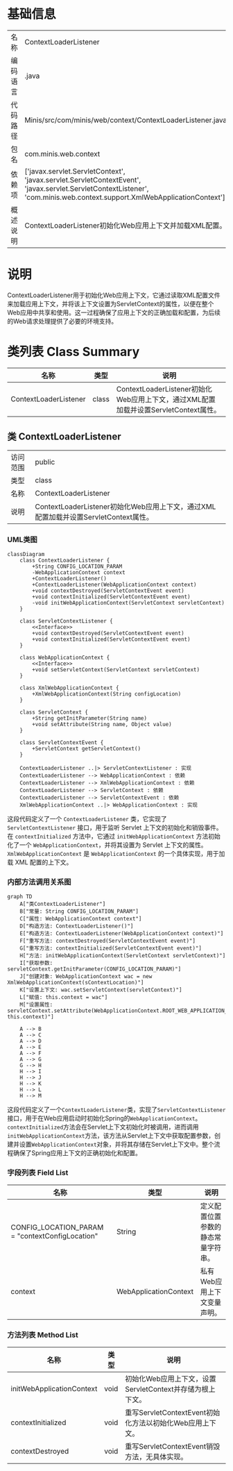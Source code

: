# 基础信息

|      |      |
|------|------|
| 名称 | ContextLoaderListener |
| 编码语言 | .java |
| 代码路径 | Minis/src/com/minis/web/context/ContextLoaderListener.java |
| 包名 | com.minis.web.context |
| 依赖项 | ['javax.servlet.ServletContext', 'javax.servlet.ServletContextEvent', 'javax.servlet.ServletContextListener', 'com.minis.web.context.support.XmlWebApplicationContext'] |
| 概述说明 | ContextLoaderListener初始化Web应用上下文并加载XML配置。 |

# 说明

ContextLoaderListener用于初始化Web应用上下文，它通过读取XML配置文件来加载应用上下文，并将该上下文设置为ServletContext的属性，以便在整个Web应用中共享和使用。这一过程确保了应用上下文的正确加载和配置，为后续的Web请求处理提供了必要的环境支持。

# 类列表 Class Summary

| 名称   | 类型  | 说明 |
|-------|------|-------------|
| ContextLoaderListener | class | ContextLoaderListener初始化Web应用上下文，通过XML配置加载并设置ServletContext属性。 |



## 类 ContextLoaderListener

|      |      |
|------|------|
| 访问范围 | public |
| 类型 | class |
| 名称 | ContextLoaderListener |
| 说明 | ContextLoaderListener初始化Web应用上下文，通过XML配置加载并设置ServletContext属性。 |


### UML类图

```mermaid
classDiagram
    class ContextLoaderListener {
        +String CONFIG_LOCATION_PARAM
        -WebApplicationContext context
        +ContextLoaderListener()
        +ContextLoaderListener(WebApplicationContext context)
        +void contextDestroyed(ServletContextEvent event)
        +void contextInitialized(ServletContextEvent event)
        -void initWebApplicationContext(ServletContext servletContext)
    }

    class ServletContextListener {
        <<Interface>>
        +void contextDestroyed(ServletContextEvent event)
        +void contextInitialized(ServletContextEvent event)
    }

    class WebApplicationContext {
        <<Interface>>
        +void setServletContext(ServletContext servletContext)
    }

    class XmlWebApplicationContext {
        +XmlWebApplicationContext(String configLocation)
    }

    class ServletContext {
        +String getInitParameter(String name)
        +void setAttribute(String name, Object value)
    }

    class ServletContextEvent {
        +ServletContext getServletContext()
    }

    ContextLoaderListener ..|> ServletContextListener : 实现
    ContextLoaderListener --> WebApplicationContext : 依赖
    ContextLoaderListener --> XmlWebApplicationContext : 依赖
    ContextLoaderListener --> ServletContext : 依赖
    ContextLoaderListener --> ServletContextEvent : 依赖
    XmlWebApplicationContext ..|> WebApplicationContext : 实现
```

这段代码定义了一个 `ContextLoaderListener` 类，它实现了 `ServletContextListener` 接口，用于监听 Servlet 上下文的初始化和销毁事件。在 `contextInitialized` 方法中，它通过 `initWebApplicationContext` 方法初始化了一个 `WebApplicationContext`，并将其设置为 Servlet 上下文的属性。`XmlWebApplicationContext` 是 `WebApplicationContext` 的一个具体实现，用于加载 XML 配置的上下文。


### 内部方法调用关系图

```mermaid
graph TD
    A["类ContextLoaderListener"]
    B["常量: String CONFIG_LOCATION_PARAM"]
    C["属性: WebApplicationContext context"]
    D["构造方法: ContextLoaderListener()"]
    E["构造方法: ContextLoaderListener(WebApplicationContext context)"]
    F["重写方法: contextDestroyed(ServletContextEvent event)"]
    G["重写方法: contextInitialized(ServletContextEvent event)"]
    H["方法: initWebApplicationContext(ServletContext servletContext)"]
    I["获取参数: servletContext.getInitParameter(CONFIG_LOCATION_PARAM)"]
    J["创建对象: WebApplicationContext wac = new XmlWebApplicationContext(sContextLocation)"]
    K["设置上下文: wac.setServletContext(servletContext)"]
    L["赋值: this.context = wac"]
    M["设置属性: servletContext.setAttribute(WebApplicationContext.ROOT_WEB_APPLICATION_CONTEXT_ATTRIBUTE, this.context)"]

    A --> B
    A --> C
    A --> D
    A --> E
    A --> F
    A --> G
    G --> H
    H --> I
    H --> J
    H --> K
    H --> L
    H --> M
```

这段代码定义了一个`ContextLoaderListener`类，实现了`ServletContextListener`接口，用于在Web应用启动时初始化Spring的`WebApplicationContext`。`contextInitialized`方法会在Servlet上下文初始化时被调用，进而调用`initWebApplicationContext`方法，该方法从Servlet上下文中获取配置参数，创建并设置`WebApplicationContext`对象，并将其存储在Servlet上下文中。整个流程确保了Spring应用上下文的正确初始化和配置。

### 字段列表 Field List

| 名称  | 类型  | 说明 |
|-------|-------|------|
| CONFIG_LOCATION_PARAM = "contextConfigLocation" | String | 定义配置位置参数的静态常量字符串。 |
| context | WebApplicationContext | 私有Web应用上下文变量声明。 |

### 方法列表 Method List

| 名称  | 类型  | 说明 |
|-------|-------|------|
| initWebApplicationContext | void | 初始化Web应用上下文，设置ServletContext并存储为根上下文。 |
| contextInitialized | void | 重写ServletContextEvent初始化方法以初始化Web应用上下文。 |
| contextDestroyed | void | 重写ServletContextEvent销毁方法，无具体实现。 |




